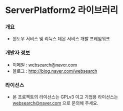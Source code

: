﻿# ServerPlatform2 라이브러리

### 개요

* 윈도우 서비스 및 리눅스 데몬 서비스 개발 프레임워크

### 개발자 정보

* 이메일 : websearch@naver.com
* 블로그 : http://blog.naver.com/websearch

### 라이선스

* 본 프로젝트의 라이선스는 GPLv3 이고 기업용 라이선스는 websearch@naver.com 으로 문의해 주세요.

